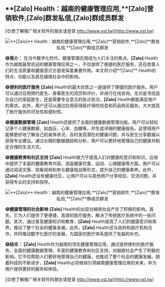## ****[Zalo]** Health：越南的健康管理应用,**[Zalo]**营销软件,**[Zalo]**群发私信,**[Zalo]**群成员群发**

[😍想了解推广相关软件的朋友请登录 http://www.vst.tw](http://www.vst.tw)

 <center><img src="https://vst.tw/MP4/tuiguang/png/6.png" alt="**[Zalo]** Health：越南的健康管理应用,**[Zalo]**营销软件,**[Zalo]**群发私信,**[Zalo]**群成员群发"></center>

**😄简介：**
在当今数字化时代，健康管理应用成为人们关注的焦点。**[Zalo]** Health作为越南最受欢迎的健康管理应用之一，不仅提供了便捷的医疗服务，还在改善人们的生活质量和健康意识方面发挥着重要作用。本文将介绍**[Zalo]** Health的特点、功能以及其在越南社会中的影响。

**😄便利的医疗服务**
**[Zalo]** Health的最大优势之一是提供了便捷的医疗服务。用户可以通过应用预约医生、查看医生的资历和评价，并进行在线咨询。无论是寻找适合自己的家庭医生，还是需要专业意见的急诊状况，**[Zalo]** Health都能满足用户的需求。此外，用户还可以通过应用获得医疗保险信息和药品购买服务，大大提高了医疗服务的可及性和便利性。

**😄健康数据管理**
**[Zalo]** Health还提供了全面的健康数据管理功能。用户可以轻松记录个人健康数据，如血压、心率、血糖等，并生成详细的健康报告。这使得用户能够更好地了解自己的身体状况，及时发现潜在的健康问题，并与医生分享数据以获得专业建议。通过长期的数据跟踪和分析，用户可以更好地管理自己的健康并制定合理的生活方式。

**😄健康教育和社区支持**
**[Zalo]** Health致力于提高人们对健康的意识和知识。应用中提供了丰富的健康教育内容，涵盖健康饮食、运动、心理健康等方面。用户可以通过阅读文章、观看视频和参与健康挑战等形式，提升自己的健康素养。此外，**[Zalo]** Health还设有健康社区，让用户可以与其他用户分享经验、交流问题，并获得专业的支持和指导。

 <center><img src="https://vst.tw/MP4/tuiguang/png/0.png" alt="**[Zalo]** Health：越南的健康管理应用,**[Zalo]**营销软件,**[Zalo]**群发私信,**[Zalo]**群成员群发"></center>

**😄健康管理的社会影响**
**[Zalo]** Health的出现对越南社会产生了积极的影响。首先，它为人们提供了更便捷、高效的医疗服务，解决了传统医疗系统中的一些问题。其次，通过普及健康知识和教育，**[Zalo]** Health提高了人们的健康意识和素养，推动了整个社会的健康发展。此外，**[Zalo]** Health还与政府和医疗机构合作，共同推动数字化医疗的发展，为国家的医疗体系提供了有益的补充。

**😄结论：**
**[Zalo]** Health作为越南的领先健康管理应用，通过提供便利的医疗服务、全面的健康数据管理、丰富的健康教育和社区支持，对越南社会产生了积极的影响。它不仅帮助人们更好地管理自己的健康，也推动了整个社会的健康发展。随着科技的不断进步，**[Zalo]** Health必将继续引领越南健康管理应用的未来，并为用户提供更好的服务和体验。

[😍想了解推广相关软件的朋友请登录 http://www.vst.tw](http://www.vst.tw)



